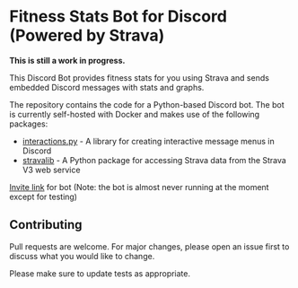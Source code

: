 # Fitness Stats Bot for Discord (Powered by Strava)

**This is still a work in progress.**

This Discord Bot provides fitness stats for you using Strava and sends embedded Discord messages with stats and graphs.

The repository contains the code for a Python-based Discord bot. The bot is currently self-hosted with Docker and makes use of the following packages:

- [interactions.py](https://github.com/interactions-py/interactions.py) - A library for creating interactive message menus in Discord
- [stravalib](https://github.com/stravalib/stravalib) - A Python package for accessing Strava data from the Strava V3 web service

[Invite link](https://discord.com/api/oauth2/authorize?client_id=1113502886945620080&permissions=277025508352&scope=bot%20applications.commands) for bot
(Note: the bot is almost never running at the moment except for testing)

## Contributing

Pull requests are welcome. For major changes, please open an issue first
to discuss what you would like to change.

Please make sure to update tests as appropriate.
